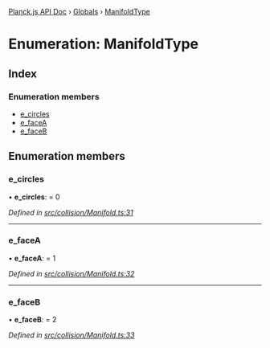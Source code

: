[Planck.js API Doc](../README.md) › [Globals](../globals.md) › [ManifoldType](manifoldtype.md)

# Enumeration: ManifoldType

## Index

### Enumeration members

* [e_circles](manifoldtype.md#e_circles)
* [e_faceA](manifoldtype.md#e_facea)
* [e_faceB](manifoldtype.md#e_faceb)

## Enumeration members

###  e_circles

• **e_circles**: = 0

*Defined in [src/collision/Manifold.ts:31](https://github.com/shakiba/planck.js/blob/1523746/src/collision/Manifold.ts#L31)*

___

###  e_faceA

• **e_faceA**: = 1

*Defined in [src/collision/Manifold.ts:32](https://github.com/shakiba/planck.js/blob/1523746/src/collision/Manifold.ts#L32)*

___

###  e_faceB

• **e_faceB**: = 2

*Defined in [src/collision/Manifold.ts:33](https://github.com/shakiba/planck.js/blob/1523746/src/collision/Manifold.ts#L33)*
